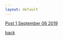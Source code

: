 ```yaml
---
layout: default
---
```

 




<a href="./_posts/2019-09-06-Blog-Entry-1.html">Post 1 September 06 2019</a>






[back](./)
